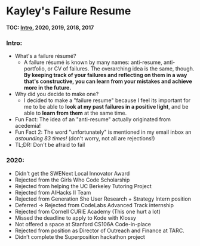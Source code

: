 # Kayley's Failure Resume  
**TOC: [Intro](https://github.com/kayleyseow/kayleyseow/blob/master/FailureResume.md#intro), 2020, 2019, 2018, 2017**
### Intro:
- What's a failure résumé?  
  - A failure résumé is known by many names: anti-resume, anti-portfolio, or CV of failures. The overarching idea is the same, though. **By keeping track of your failures and reflecting on them in a way that's constructive, you can learn from your mistakes and achieve more in the future.**
- Why did you decide to make one?  
  - I decided to make a "failure resume" because I feel its important for me to be able to **look at my past failures in a positive light**, and be able to **learn from them** at the same time.
- Fun Fact: The idea of an "anti-resume" actually originated from acedemia!
- Fun Fact 2: The word "unfortunately" is mentioned in my email inbox an _astounding 83 times!_ (don't worry, not all are rejections!)  
- TL;DR: Don't be afraid to fail
### 2020:
- Didn't get the SWENext Local Innovator Award 
- Rejected from the Girls Who Code Scholarship
- Rejected from helping the UC Berkeley Tutoring Project
- Rejected from AIHacks II Team
- Rejected from Generation She User Research + Strategy Intern position
- Deferred → Rejected from CodeLabs Advanced Track internship
- Rejected from Cornell CURIE Academy (This one hurt a lot)
- Missed the deadline to apply to Kode with Klossy
- Not offered a space at Stanford CS106A Code-in-place
- Rejected from position as Director of Outreach and Finance at TARC.
- Didn’t complete the Superposition hackathon project
